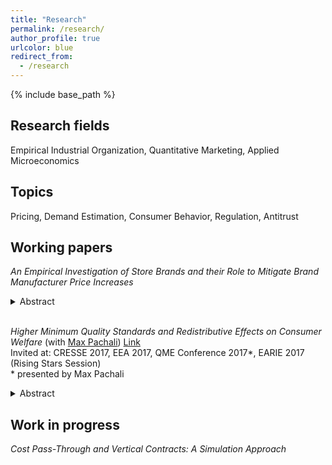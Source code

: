 ```yaml
---
title: "Research"
permalink: /research/
author_profile: true
urlcolor: blue
redirect_from:
  - /research
---
```


{% include base_path %}

## Research fields

Empirical Industrial Organization, Quantitative Marketing, Applied Microeconomics

## Topics

Pricing, Demand Estimation,  Consumer Behavior, Regulation, Antitrust


## Working papers


_An Empirical Investigation of Store Brands and their Role to Mitigate Brand Manufacturer Price Increases_
<details>
<summary>Abstract</summary>
This paper analyzes how retailers can benefit from store brands to
mitigate losses when brand manufacturers increase wholesale prices. An incidence of a substantial coordinated raise in brand manufacturers' wholesale prices disguised by a modest increase in input costs provides the necessary variation to answer this question.
It affects brand manufacturers' wholesale prices in a different way than those for store brand producers. As a consequence retailers' marginal costs of stocking national brands increase more than those of store brands. I study how retailers react to this asymmetric cost shock.
The estimates suggest that through altering their prices and margins retailers divert more demand towards store brands and indeed mitigate the resulting losses, albeit the extent varies across retailers. 
</details>

   
<br>
    

_Higher Minimum Quality Standards and Redistributive Effects on Consumer Welfare_
(with [Max Pachali](https://sites.google.com/site/mjpachali/))  [Link](http://kotsche.github.io/files/KotschedoffPachali2017.pdf)  
Invited at: CRESSE 2017, EEA 2017, QME Conference 2017\*, EARIE 2017 (Rising Stars Session)  
\* presented by Max Pachali
<details><summary>Abstract</summary>
This paper estimates an individual level demand model for animal welfare differentiated eggs with German household data. We evaluate the effect on consumer surplus of a higher minimum quality standard for eggs in terms of animal welfare. Our results show that, on average, households with higher income are willing to pay more for eggs that provide higher animal welfare. While poorer consumers are forced to buy a higher priced alternative or opt out of the market, prices for the remaining higher quality eggs typically fall after increasing the minimum quality standard. As a result consumer welfare is redistributed from low-income to high-income households. This provides evidence for a regressive impact of higher minimum quality standards. In counter-factual scenarios, we estimate the required cost reduction due to efficiency gains or, equivalently, a tailored subsidy in order to offset the regressive effect. As market power increases, the cost reduction must be higher. Finally, we examine hypothetical future scenarios by successively increasing the minimum quality standard until only the highest quality egg alternative remains on the market.
</details>



## Work in progress


_Cost Pass-Through and Vertical Contracts: A Simulation Approach_

  
